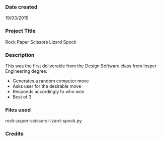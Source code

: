 ### Date created
19/03/2015

### Project Title
Rock Paper Scissors Lizard Spock

### Description
This was the first deliverable from the Design Software class from Insper Engineering degree:
  - Generates a random computer move
  - Asks user for the desirable move
  - Responds accordingly to who won
  - Best of 3

### Files used
rock-paper-scissors-lizard-spock.py

### Credits
